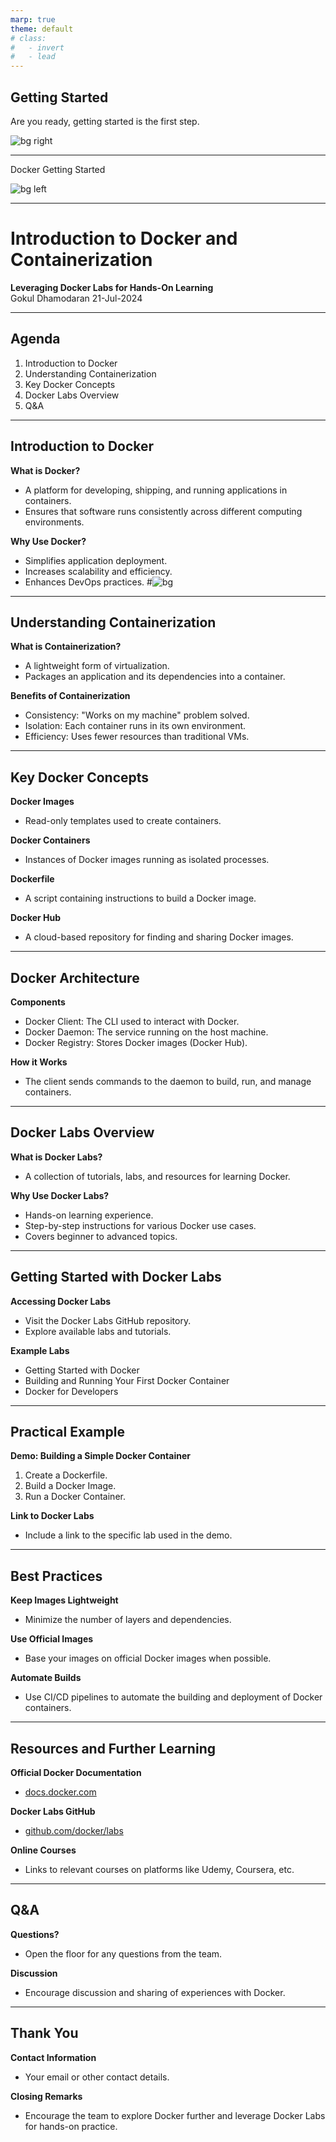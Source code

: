 ```yaml
---
marp: true
theme: default
# class:
#   - invert
#   - lead
---
```

## Getting Started
Are you ready, getting started is the first step.

![bg right](https://images.unsplash.com/photo-1492313987647-28951c053899?q=80&w=2670&auto=format&fit=crop&ixlib=rb-4.0.3&ixid=M3wxMjA3fDB8MHxwaG90by1wYWdlfHx8fGVufDB8fHx8fA%3D%3D)

---
Docker Getting Started

![bg left](images/docker_whale.png)

<!-- #![bg ](path/to/your/background-image.jpg) -->
---
# Introduction to Docker and Containerization
**Leveraging Docker Labs for Hands-On Learning**  
Gokul Dhamodaran
21-Jul-2024

---

## Agenda
1. Introduction to Docker
2. Understanding Containerization
3. Key Docker Concepts
4. Docker Labs Overview
5. Q&A

---

## Introduction to Docker
**What is Docker?**
- A platform for developing, shipping, and running applications in containers.
- Ensures that software runs consistently across different computing environments.

**Why Use Docker?**
- Simplifies application deployment.
- Increases scalability and efficiency.
- Enhances DevOps practices.
#![bg ](images/shippingcontainers.jpg)
---

## Understanding Containerization
**What is Containerization?**
- A lightweight form of virtualization.
- Packages an application and its dependencies into a container.

**Benefits of Containerization**
- Consistency: "Works on my machine" problem solved.
- Isolation: Each container runs in its own environment.
- Efficiency: Uses fewer resources than traditional VMs.

---

## Key Docker Concepts
**Docker Images**
- Read-only templates used to create containers.

**Docker Containers**
- Instances of Docker images running as isolated processes.

**Dockerfile**
- A script containing instructions to build a Docker image.

**Docker Hub**
- A cloud-based repository for finding and sharing Docker images.

---

## Docker Architecture
**Components**
- Docker Client: The CLI used to interact with Docker.
- Docker Daemon: The service running on the host machine.
- Docker Registry: Stores Docker images (Docker Hub).

**How it Works**
- The client sends commands to the daemon to build, run, and manage containers.

---

## Docker Labs Overview
**What is Docker Labs?**
- A collection of tutorials, labs, and resources for learning Docker.

**Why Use Docker Labs?**
- Hands-on learning experience.
- Step-by-step instructions for various Docker use cases.
- Covers beginner to advanced topics.

---

## Getting Started with Docker Labs
**Accessing Docker Labs**
- Visit the Docker Labs GitHub repository.
- Explore available labs and tutorials.

**Example Labs**
- Getting Started with Docker
- Building and Running Your First Docker Container
- Docker for Developers

---

## Practical Example
**Demo: Building a Simple Docker Container**
1. Create a Dockerfile.
2. Build a Docker Image.
3. Run a Docker Container.

**Link to Docker Labs**
- Include a link to the specific lab used in the demo.

---

## Best Practices
**Keep Images Lightweight**
- Minimize the number of layers and dependencies.

**Use Official Images**
- Base your images on official Docker images when possible.

**Automate Builds**
- Use CI/CD pipelines to automate the building and deployment of Docker containers.

---

## Resources and Further Learning
**Official Docker Documentation**
- [docs.docker.com](https://docs.docker.com/)

**Docker Labs GitHub**
- [github.com/docker/labs](https://github.com/docker/labs)

**Online Courses**
- Links to relevant courses on platforms like Udemy, Coursera, etc.

---

## Q&A
**Questions?**
- Open the floor for any questions from the team.

**Discussion**
- Encourage discussion and sharing of experiences with Docker.

---

## Thank You
**Contact Information**
- Your email or other contact details.

**Closing Remarks**
- Encourage the team to explore Docker further and leverage Docker Labs for hands-on practice.
